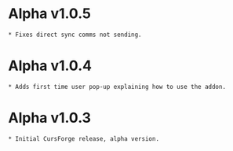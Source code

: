 # Alpha v1.0.5
    * Fixes direct sync comms not sending.

# Alpha v1.0.4
    * Adds first time user pop-up explaining how to use the addon.

# Alpha v1.0.3
    * Initial CursForge release, alpha version.